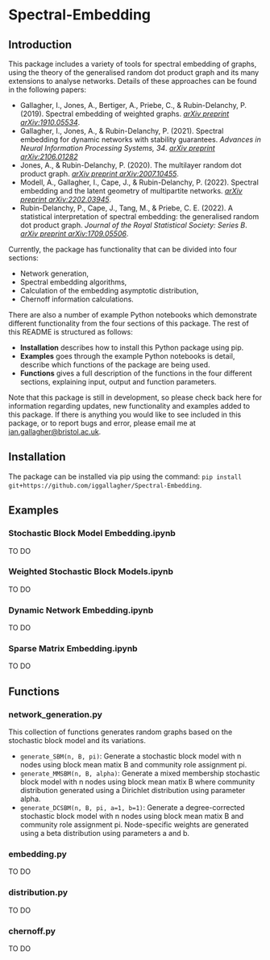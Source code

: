 # Spectral-Embedding

## Introduction

This package includes a variety of tools for spectral embedding of graphs, using the theory of the generalised random dot product graph and its many extensions to analyse networks. Details of these approaches can be found in the following papers:
- Gallagher, I., Jones, A., Bertiger, A., Priebe, C., & Rubin-Delanchy, P. (2019). Spectral embedding of weighted graphs. [*arXiv preprint arXiv:1910.05534*](https://arxiv.org/abs/1910.05534).
- Gallagher, I., Jones, A., & Rubin-Delanchy, P. (2021). Spectral embedding for dynamic networks with stability guarantees. *Advances in Neural Information Processing Systems, 34*. [*arXiv preprint arXiv:2106.01282*](https://arxiv.org/abs/2106.01282)
- Jones, A., & Rubin-Delanchy, P. (2020). The multilayer random dot product graph. [*arXiv preprint arXiv:2007.10455*](https://arxiv.org/abs/2007.10455).
- Modell, A., Gallagher, I., Cape, J., & Rubin-Delanchy, P. (2022). Spectral embedding and the latent geometry of multipartite networks. [*arXiv preprint arXiv:2202.03945*](https://arxiv.org/abs/2202.03945).
- Rubin-Delanchy, P., Cape, J., Tang, M., & Priebe, C. E. (2022). A statistical interpretation of spectral embedding: the generalised random dot product graph. *Journal of the Royal Statistical Society: Series B*. [*arXiv preprint arXiv:1709.05506*](https://arxiv.org/abs/1709.05506).

Currently, the package has functionality that can be divided into four sections:
- Network generation,
- Spectral embedding algorithms,
- Calculation of the embedding asymptotic distribution,
- Chernoff information calculations.

There are also a number of example Python notebooks which demonstrate different functionality from the four sections of this package. The rest of this README is structured as follows:
- **Installation** describes how to install this Python package using pip.
- **Examples** goes through the example Python notebooks is detail, describe which functions of the package are being used.
- **Functions** gives a full description of the functions in the four different sections, explaining input, output and function parameters.

Note that this package is still in development, so please check back here for information regarding updates, new functionality and examples added to this package. If there is anything you would like to see included in this package, or to report bugs and error, please email me at ian.gallagher@bristol.ac.uk.

## Installation

The package can be installed via pip using the command:
`pip install git+https://github.com/iggallagher/Spectral-Embedding`.

## Examples

### Stochastic Block Model Embedding.ipynb
TO DO

### Weighted Stochastic Block Models.ipynb
TO DO

### Dynamic Network Embedding.ipynb
TO DO

### Sparse Matrix Embedding.ipynb
TO DO

## Functions

### network_generation.py
This collection of functions generates random graphs based on the stochastic block model and its variations.
- `generate_SBM(n, B, pi)`: Generate a stochastic block model with n nodes using block mean matix B and community role assignment pi.
- `generate_MMSBM(n, B, alpha)`: Generate a mixed membership stochastic block model with n nodes using block mean matix B where community distribution generated using a Dirichlet distribution using parameter alpha.
- `generate_DCSBM(n, B, pi, a=1, b=1)`: Generate a degree-corrected stochastic block model with n nodes using block mean matix B and community role assignment pi. Node-specific weights are generated using a beta distribution using parameters a and b.

### embedding.py
TO DO

### distribution.py
TO DO

### chernoff.py
TO DO
